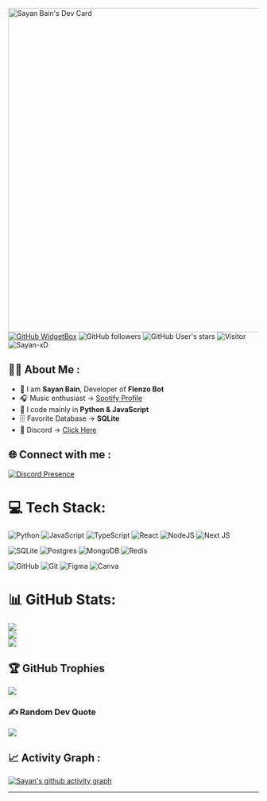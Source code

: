 <a href="https://app.daily.dev/sayan_xd"><img src="https://api.daily.dev/devcards/v2/073M6JZXO3IaYIT0SpLs5.png?type=wide&r=j8o" width="652" alt="Sayan Bain's Dev Card"/></a>
[![GitHub WidgetBox](https://github-widgetbox.vercel.app/api/profile?username=Sayan-xD&data=followers,repositories,stars,commits&theme=viridescent)](https://github.com/Sayan-xD)
![GitHub followers](https://img.shields.io/github/followers/Sayan-xD?style=social) ![GitHub User's stars](https://img.shields.io/github/stars/Sayan-xD?style=social) ![Visitor](https://visitor-badge.laobi.icu/badge?page_id=Sayan-xD.repoName) <img src="https://komarev.com/ghpvc/?username=Sayan-xD" alt="Sayan-xD" />

## 👨‍💻 About Me :

- 🏢 I am **Sayan Bain**, Developer of **Flenzo Bot**
- 🎧 Music enthusiast → [Spotify Profile](https://open.spotify.com/user/31wm5qhs64eoyf2lkj4ewql2tqmu)
- 🐍 I code mainly in **Python & JavaScript**
- 🗄️ Favorite Database → **SQLite**
- 💬 Discord → [Click Here](https://discord.com/users/833509477754994698)

## 🌐 Connect with me :

[![Discord Presence](https://lanyard.cnrad.dev/api/833509477754994698)](https://discord.gg/)

# 💻 Tech Stack:
![Python](https://img.shields.io/badge/python-%233776AB.svg?style=for-the-badge&logo=python&logoColor=yellow) 
![JavaScript](https://img.shields.io/badge/javascript-%23323330.svg?style=for-the-badge&logo=javascript&logoColor=%23F7DF1E) 
![TypeScript](https://img.shields.io/badge/typescript-%23007ACC.svg?style=for-the-badge&logo=typescript&logoColor=white) 
![React](https://img.shields.io/badge/react-%2320232a.svg?style=for-the-badge&logo=react&logoColor=%2361DAFB) 
![NodeJS](https://img.shields.io/badge/node.js-6DA55F?style=for-the-badge&logo=node.js&logoColor=white) 
![Next JS](https://img.shields.io/badge/Next-black?style=for-the-badge&logo=next.js&logoColor=white)

![SQLite](https://img.shields.io/badge/sqlite-%2307405e.svg?style=for-the-badge&logo=sqlite&logoColor=white) 
![Postgres](https://img.shields.io/badge/postgres-%23316192.svg?style=for-the-badge&logo=postgresql&logoColor=white) 
![MongoDB](https://img.shields.io/badge/mongodb-%234ea94b.svg?style=for-the-badge&logo=mongodb&logoColor=white) 
![Redis](https://img.shields.io/badge/redis-%23DD0031.svg?style=for-the-badge&logo=redis&logoColor=white)

![GitHub](https://img.shields.io/badge/github-%23121011.svg?style=for-the-badge&logo=github&logoColor=white) 
![Git](https://img.shields.io/badge/git-%23F05033.svg?style=for-the-badge&logo=git&logoColor=white) 
![Figma](https://img.shields.io/badge/figma-%23F24E1E.svg?style=for-the-badge&logo=figma&logoColor=white) 
![Canva](https://img.shields.io/badge/Canva-%2300C4CC.svg?style=for-the-badge&logo=Canva&logoColor=white)

# 📊 GitHub Stats:
![](https://github-readme-stats.vercel.app/api?username=Sayan-xD&theme=merko&hide_border=true&include_all_commits=true&count_private=true)<br/>
![](https://nirzak-streak-stats.vercel.app/?user=Sayan-xD&theme=merko&hide_border=true)<br/>
![](https://github-readme-stats.vercel.app/api/top-langs/?username=Sayan-xD&theme=merko&hide_border=true&include_all_commits=true&count_private=true&layout=compact)

## 🏆 GitHub Trophies
![](https://github-profile-trophy.vercel.app/?username=Sayan-xD&theme=merko&no-frame=true&no-bg=true&margin-w=4)

### ✍️ Random Dev Quote
![](https://quotes-github-readme.vercel.app/api?type=horizontal&theme=merko)

## 📈 Activity Graph :
[![Sayan's github activity graph](https://github-readme-activity-graph.vercel.app/graph?username=Sayan-xD&bg_color=000000&color=ffffff&line=00ff99&point=00ff99&area=true&hide_border=true)](https://github.com/ashutosh00710/github-readme-activity-graph)

---
